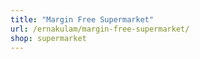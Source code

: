 ```yaml
---
title: "Margin Free Supermarket"
url: /ernakulam/margin-free-supermarket/
shop: supermarket
---
```


